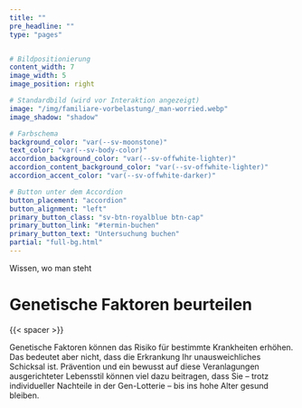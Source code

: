 ```yaml
---
title: ""
pre_headline: "" 
type: "pages"


# Bildpositionierung
content_width: 7
image_width: 5
image_position: right

# Standardbild (wird vor Interaktion angezeigt)
image: "/img/familiare-vorbelastung/_man-worried.webp"
image_shadow: "shadow"

# Farbschema
background_color: "var(--sv-moonstone)"
text_color: "var(--sv-body-color)"
accordion_background_color: "var(--sv-offwhite-lighter)"
accordion_content_background_color: "var(--sv-offwhite-lighter)"
accordion_accent_color: "var(--sv-offwhite-darker)"

# Button unter dem Accordion
button_placement: "accordion"
button_alignment: "left"
primary_button_class: "sv-btn-royalblue btn-cap"
primary_button_link: "#termin-buchen"
primary_button_text: "Untersuchung buchen"
partial: "full-bg.html"
---
```

Wissen, wo man steht

# Genetische Faktoren beurteilen


{{< spacer >}}

Genetische Faktoren können das Risiko für bestimmte Krankheiten erhöhen. Das bedeutet aber nicht, dass die Erkrankung Ihr unausweichliches Schicksal ist. Prävention und ein bewusst auf diese Veranlagungen ausgerichteter Lebensstil können viel dazu beitragen, dass Sie – trotz individueller Nachteile in der Gen-Lotterie – bis ins hohe Alter gesund bleiben.